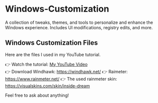 # Windows-Customization
A collection of tweaks, themes, and tools to personalize and enhance the Windows experience. Includes UI modifications, registry edits, and more.


## Windows Customization Files
Here are the files I used in my YouTube tutorial.  

👉 Watch the tutorial: [My YouTube Video](https://youtube.com/yourvideo)  
👉 Download Windhawk: https://windhawk.net/
👉 Raimeter: https://www.rainmeter.net/
👉 The used rainmeter skin: https://visualskins.com/skin/inside-dream

Feel free to ask about anything!
